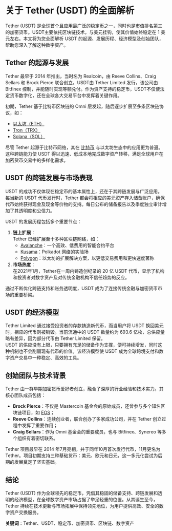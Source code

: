 # 关于 Tether (USDT) 的全面解析

Tether (USDT) 是全球首个且应用最广泛的稳定币之一，同时也是市值排名第三的加密货币。USDT主要依托区块链技术，与美元挂钩，使其价值始终稳定在 1 美元左右。本文将为您全面解析 USDT 的起源、发展历程、经济模型及创始团队，帮助您深入了解这种数字资产。

## Tether 的起源与发展

Tether 最早于 2014 年推出，当时名为 Realcoin，由 Reeve Collins、Craig Sellars 和 Brock Pierce 联合创立。USDT由 Tether Limited 发行，该公司由 Bitfinex 控制，并能随时实现等额兑付。作为资产支持的稳定币，USDT不仅使法定货币数字化，还在全球各大交易平台中发挥着关键作用。

初期，Tether 基于比特币区块链的 Omni 层发起，随后逐步扩展至多条区块链协议，如：
- [以太坊（ETH）](https://bit.ly/OKXe)
- [Tron（TRX）](https://bit.ly/OKXe)
- [Solana（SOL）](https://bit.ly/OKXe)

尽管 Tether 起源于比特币网络，其在 [比特币](https://bit.ly/OKXe) 与以太坊生态中的应用更为普遍。这种跨链能力使 USDT 得以迅速、低成本地完成数字资产转移，满足全球用户在加密货币交易中的多样化需求。

## USDT 的跨链发展与市场表现

USDT 的成功不仅体现在稳定币的基本属性上，还在于其跨链发展与广泛应用。每当新的 USDT 代币发行时，Tether 都会将相应的美元资产存入储备账户，确保代币始终获得现金及现金等价物的支持。每日公布的储备报告以及季度独立审计增加了其透明度和公信力。

USDT 的发展历程包括多个重要节点：
1. **链上扩展**：  
   Tether 已经扩展至十多种区块链网络，如：
   - [Avalanche](https://bit.ly/OKXe)：一个高效、低费用的智能合约平台
   - [Kusama](https://bit.ly/OKXe)：Polkadot 网络的实验场
   - [Polygon](https://bit.ly/OKXe)：以太坊的扩展解决方案，以更低交易费用和更快速度著称  
2. **市场热度**：  
   在2021年1月，Tether在一周内铸造创纪录的 20 亿 USDT 代币，显示了机构和投资者对数字资产及对传统金融机构不信任趋势的反应。

通过不断优化跨链支持和账务透明度，USDT 成为了连接传统金融与加密货币市场的重要桥梁。

## USDT 的经济模型

Tether Limited 通过接受投资者的存款铸造新代币，而当用户将 USDT 换回美元时，相应的代币则被销毁。当前流通中的 USDT 数量约为 693.6 亿枚，总供应量略有差异，因为部分代币由 Tether Limited 保留。  
USDT 的供应没有上限，只要拥有充足的储备作为支撑，便可持续增发，同时这种机制也不会削弱现有代币的价值。该经济模型使 USDT 成为全球跨境支付和数字资产交易中一种稳定、高效的工具。

## 创始团队与技术背景

Tether 由一群早期加密货币爱好者创立，融合了深厚的行业经验和技术实力。其核心团队成员包括：
- **Brock Pierce**：不仅是 Mastercoin 基金会的原始成员，还曾参与多个知名区块链项目，如 [EOS](https://bit.ly/OKXe)；
- **Reeve Collins**：连续创业者，联合创办了多家成功公司，并在 Tether 创立过程中发挥了重要作用；
- **Craig Sellars**：作为 Omni 基金会的重要成员，也与 Bitfinex、Synereo 等多个组织有着密切联系。

Tether 项目最早在 2014 年7月亮相，并于同年10月首次发行代币，11月更名为 Tether。项目初期支持三种基础货币：美元、欧元和日元，这一多元化尝试为后期的发展奠定了坚实基础。

## 结论

Tether (USDT) 作为全球领先的稳定币，凭借其稳固的储备支持、跨链发展和透明的经济模型，在全球数字资产市场占据了举足轻重的位置。从其诞生至今，Tether 持续在技术更新与市场拓展中保持领先地位，为用户提供高效、安全的数字资产交换服务。

**关键词**：Tether、USDT、稳定币、加密货币、区块链、数字资产